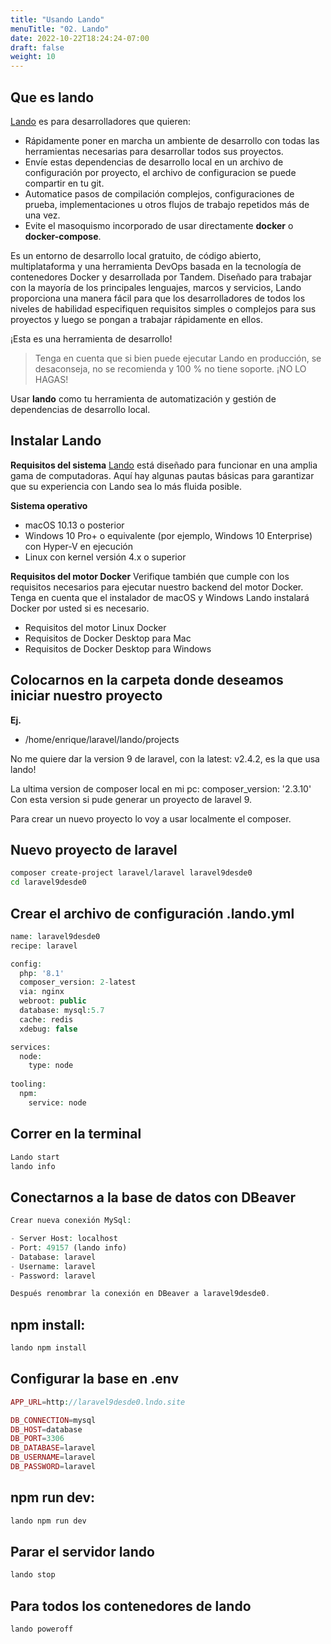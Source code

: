 ```yaml
---
title: "Usando Lando"
menuTitle: "02. Lando"
date: 2022-10-22T18:24:24-07:00
draft: false
weight: 10
---
```


## Que es lando

[Lando](https://docs.lando.dev/getting-started/) es para desarrolladores que quieren:
> 
-  Rápidamente poner en marcha un ambiente de desarrollo con todas las herramientas necesarias para desarrollar todos sus proyectos.
-  Envíe estas dependencias de desarrollo local en un archivo de configuración por proyecto, el archivo de configuracion se puede compartir en tu git.
-  Automatice pasos de compilación complejos, configuraciones de prueba, implementaciones u otros flujos de trabajo repetidos más de una vez.
-  Evite el masoquismo incorporado de usar directamente **docker** o **docker-compose**.

Es un entorno de desarrollo local gratuito, de código abierto, multiplataforma y una herramienta DevOps basada en la tecnología de contenedores Docker y desarrollada por Tandem. Diseñado para trabajar con la mayoría de los principales lenguajes, marcos y servicios, Lando proporciona una manera fácil para que los desarrolladores de todos los niveles de habilidad especifiquen requisitos simples o complejos para sus proyectos y luego se pongan a trabajar rápidamente en ellos.

¡Esta es una herramienta de desarrollo!
> Tenga en cuenta que si bien puede ejecutar Lando en producción, se desaconseja, no se recomienda y 100 % no tiene soporte. ¡NO LO HAGAS!

Usar **lando** como tu herramienta de automatización y gestión de dependencias de desarrollo local.


## Instalar Lando

**Requisitos del sistema**
[Lando](https://docs.lando.dev/getting-started/installation.html#system-requirements) está diseñado para funcionar en una amplia gama de computadoras. Aquí hay algunas pautas básicas para garantizar que su experiencia con Lando sea lo más fluida posible.

**Sistema operativo**
-  macOS 10.13 o posterior
-  Windows 10 Pro+ o equivalente (por ejemplo, Windows 10 Enterprise) con Hyper-V en ejecución
- Linux con kernel versión 4.x o superior

**Requisitos del motor Docker**
Verifique también que cumple con los requisitos necesarios para ejecutar nuestro backend del motor Docker. Tenga en cuenta que el instalador de macOS y Windows Lando instalará Docker por usted si es necesario.

-  Requisitos del motor Linux Docker
-  Requisitos de Docker Desktop para Mac
-  Requisitos de Docker Desktop para Windows


## Colocarnos en la carpeta donde deseamos iniciar nuestro proyecto
**Ej.**
- /home/enrique/laravel/lando/projects

No me quiere dar la version 9 de laravel, con la latest: v2.4.2, es la que usa lando!

La ultima version de composer local en mi pc:
composer_version: '2.3.10'
Con esta version si pude generar un proyecto de laravel 9.

Para crear un nuevo proyecto lo voy a usar localmente el composer.
## Nuevo proyecto de laravel 
```bash
composer create-project laravel/laravel laravel9desde0
cd laravel9desde0
```

## Crear el archivo de configuración .lando.yml
```php
name: laravel9desde0
recipe: laravel

config:
  php: '8.1'
  composer_version: 2-latest
  via: nginx
  webroot: public
  database: mysql:5.7
  cache: redis
  xdebug: false

services:
  node:
    type: node
   
tooling:
  npm:
    service: node
```

## Correr en la terminal
```bash
Lando start
lando info
```

## Conectarnos a la base de datos con DBeaver
```php
Crear nueva conexión MySql:

- Server Host: localhost
- Port: 49157 (lando info)
- Database: laravel
- Username: laravel
- Password: laravel

Después renombrar la conexión en DBeaver a laravel9desde0.
```

## npm install:
```php
lando npm install
```

## Configurar la base en .env
```php
APP_URL=http://laravel9desde0.lndo.site

DB_CONNECTION=mysql
DB_HOST=database
DB_PORT=3306
DB_DATABASE=laravel
DB_USERNAME=laravel
DB_PASSWORD=laravel
```

## npm run dev:
```php
lando npm run dev
```

## Parar el servidor lando
```php
lando stop
```

## Para todos los contenedores de lando
```php
lando poweroff
```


